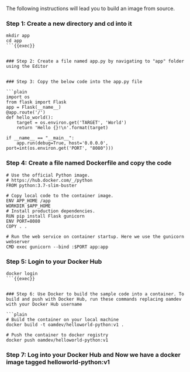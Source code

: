 The following instructions will lead you to build an image from source.

### Step 1: Create a new directory and cd into it

```plain
mkdir app
cd app
```{{exec}}


### Step 2: Create a file named app.py by navigating to "app" folder using the Editor


### Step 3: Copy the below code into the app.py file

```plain
import os
from flask import Flask
app = Flask(__name__)
@app.route('/')
def hello_world():
    target = os.environ.get('TARGET', 'World')
    return 'Hello {}!\n'.format(target)

if __name__ == "__main__":
    app.run(debug=True, host='0.0.0.0', port=int(os.environ.get('PORT', "8080")))
```


### Step 4: Create a file named Dockerfile and copy the code

```plain
# Use the official Python image.
# https://hub.docker.com/_/python
FROM python:3.7-slim-buster

# Copy local code to the container image.
ENV APP_HOME /app
WORKDIR $APP_HOME
# Install production dependencies.
RUN pip install Flask gunicorn
ENV PORT=8080
COPY . .

# Run the web service on container startup. Here we use the gunicorn webserver
CMD exec gunicorn --bind :$PORT app:app
```


### Step 5: Login to your Docker Hub
```plain
docker login
```{{exec}}


### Step 6: Use Docker to build the sample code into a container. To build and push with Docker Hub, run these commands replacing oamdev with your Docker Hub username

```plain
# Build the container on your local machine
docker build -t oamdev/helloworld-python:v1 .

# Push the container to docker registry
docker push oamdev/helloworld-python:v1
```


### Step 7: Log into your Docker Hub and Now we have a docker image tagged helloworld-python:v1
